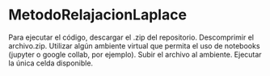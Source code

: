 # MetodoRelajacionLaplace

Para ejecutar el código, descargar el .zip del repositorio. Descomprimir el archivo.zip. Utilizar algún ambiente virtual que permita el uso de notebooks (jupyter o google collab, por ejemplo). Subir el archivo al ambiente. Ejecutar la única celda disponible.
